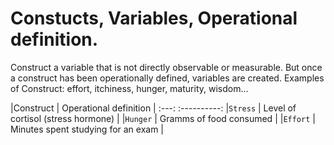 # Constucts, Variables, Operational definition.

Construct a variable that is not directly observable or measurable. But once a construct has been operationally 
defined, variables are created. Examples of Construct: effort, itchiness, hunger, maturity, wisdom...


|Construct      |       Operational definition            |
   :---:                     :----------:
|`Stress`       |       Level of cortisol (stress hormone) |
|`Hunger`       |       Gramms of food consumed            |
|`Effort`       |       Minutes spent studying for an exam |
